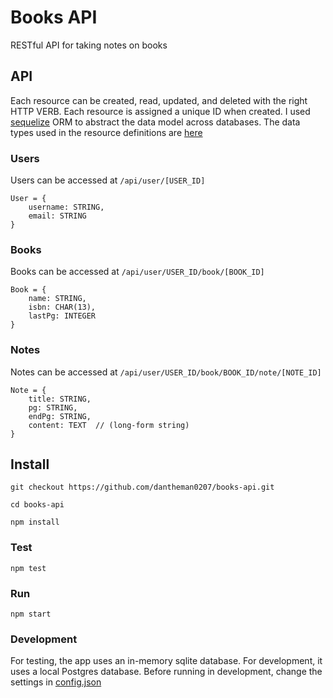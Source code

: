 # Books API
RESTful API for taking notes on books

## API
Each resource can be created, read, updated, and deleted with the right HTTP VERB.
Each resource is assigned a unique ID when created.
I used [sequelize](sequelizejs.com) ORM to abstract the data model across databases.
The data types used in the resource definitions are [here](http://docs.sequelizejs.com/en/latest/api/datatypes)


### Users
Users can be accessed at `/api/user/[USER_ID]`

	User = {
		username: STRING,
		email: STRING
	}

### Books
Books can be accessed at `/api/user/USER_ID/book/[BOOK_ID]`

	Book = {
		name: STRING,
        isbn: CHAR(13),
        lastPg: INTEGER
	}

### Notes
Notes can be accessed at `/api/user/USER_ID/book/BOOK_ID/note/[NOTE_ID]`

	Note = {
		title: STRING,
        pg: STRING,
        endPg: STRING,
        content: TEXT  // (long-form string)
	}

## Install

	git checkout https://github.com/dantheman0207/books-api.git

	cd books-api

	npm install

### Test

	npm test

### Run

	npm start


### Development
For testing, the app uses an in-memory sqlite database. For development, it uses a local Postgres database. Before running in development, change the settings in [config.json](config/config.json)